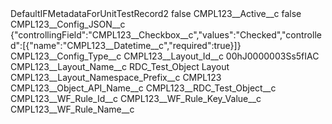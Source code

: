 <?xml version="1.0" encoding="UTF-8"?>
<CustomMetadata xmlns="http://soap.sforce.com/2006/04/metadata" xmlns:xsi="http://www.w3.org/2001/XMLSchema-instance" xmlns:xsd="http://www.w3.org/2001/XMLSchema">
    <label>DefaultIFMetadataForUnitTestRecord2</label>
    <protected>false</protected>
    <values>
        <field>CMPL123__Active__c</field>
        <value xsi:type="xsd:boolean">false</value>
    </values>
    <values>
        <field>CMPL123__Config_JSON__c</field>
        <value xsi:type="xsd:string">{&quot;controllingField&quot;:&quot;CMPL123__Checkbox__c&quot;,&quot;values&quot;:&quot;Checked&quot;,&quot;controlled&quot;:[{&quot;name&quot;:&quot;CMPL123__Datetime__c&quot;,&quot;required&quot;:true}]}</value>
    </values>
    <values>
        <field>CMPL123__Config_Type__c</field>
        <value xsi:nil="true"/>
    </values>
    <values>
        <field>CMPL123__Layout_Id__c</field>
        <value xsi:type="xsd:string">00hJ0000003Ss5fIAC</value>
    </values>
    <values>
        <field>CMPL123__Layout_Name__c</field>
        <value xsi:type="xsd:string">RDC_Test_Object Layout</value>
    </values>
    <values>
        <field>CMPL123__Layout_Namespace_Prefix__c</field>
        <value xsi:type="xsd:string">CMPL123</value>
    </values>
    <values>
        <field>CMPL123__Object_API_Name__c</field>
        <value xsi:type="xsd:string">CMPL123__RDC_Test_Object__c</value>
    </values>
    <values>
        <field>CMPL123__WF_Rule_Id__c</field>
        <value xsi:nil="true"/>
    </values>
    <values>
        <field>CMPL123__WF_Rule_Key_Value__c</field>
        <value xsi:nil="true"/>
    </values>
    <values>
        <field>CMPL123__WF_Rule_Name__c</field>
        <value xsi:nil="true"/>
    </values>
</CustomMetadata>
